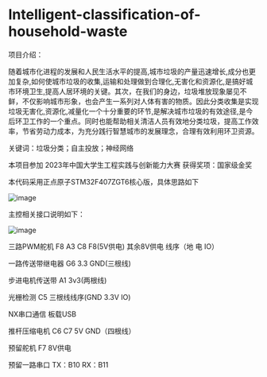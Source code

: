 # Intelligent-classification-of-household-waste
项目介绍：

  随着城市化进程的发展和人民生活水平的提高,城市垃圾的产量迅速增长,成分也更加复杂,如何使城市垃圾的收集,运输和处理做到合理化,无害化和资源化,是搞好城市环境卫生,提高人居环境的关键。其次，在我们的身边，垃圾堆放现象屡见不鲜，不仅影响城市形象，也会产生一系列对人体有害的物质。因此分类收集是实现垃圾无害化,资源化,减量化一个十分重要的环节,是解决城市垃圾的有效途径,是今后环卫工作的一个重点。同时也能帮助相关清洁人员有效地分类垃圾，提高工作效率，节省劳动力成本，为充分践行智慧城市的发展理念，合理有效利用环卫资源。

关键词：垃圾分类；自主投放；神经网络

本项目参加 2023年中国大学生工程实践与创新能力大赛 获得奖项：国家级金奖

本代码采用正点原子STM32F407ZGT6核心版，具体思路如下

![image](https://github.com/2435332909/Intelligent-classification-of-household-waste/assets/115623395/d203138e-3402-43c6-a53a-43cfcc7c8692)

主控相关接口说明如下：

![image](https://github.com/2435332909/Intelligent-classification-of-household-waste/assets/115623395/8c88e16d-518a-43b3-8834-7e17e800fe5a)


三路PWM舵机 F8 A3 C8       F8(5V供电)  其余8V供电   线序（地 电 IO）

一路传送带继电器  G6 3.3 GND(三根线)

步进电机传送带 A1 3v3(两根线)

光栅检测 C5  三根线线序(GND 3.3V IO)

NX串口通信 板载USB

推杆压缩电机  C6 C7 5V GND（四根线）

预留舵机 F7  8V供电

预留一路串口  TX：B10  RX：B11
